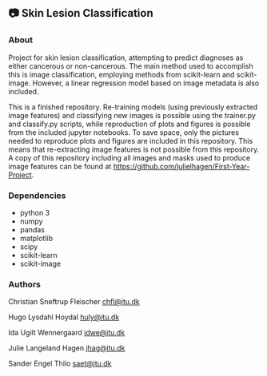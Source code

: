 ## 📷 Skin Lesion Classification

### About

Project for skin lesion classification, attempting to predict diagnoses as either cancerous or non-cancerous. The main method used to accomplish this is image classification, employing methods from scikit-learn and scikit-image. However, a linear regression model based on image metadata is also included.

This is a finished repository. Re-training models (using previously extracted image features) and classifying new images is possible using the trainer.py and classify.py scripts, while reproduction of plots and figures is possible from the included jupyter notebooks. To save space, only the pictures needed to reproduce plots and figures are included in this repository. This means that re-extracting image features is not possible from this repository. A copy of this repository including all images and masks used to produce image features can be found at https://github.com/julielhagen/First-Year-Project.

### Dependencies

* python 3
* numpy
* pandas
* matplotlib
* scipy
* scikit-learn
* scikit-image

### Authors

Christian Sneftrup Fleischer
chfl@itu.dk

Hugo Lysdahl Hoydal
huly@itu.dk

Ida Ugilt Wennergaard
idwe@itu.dk

Julie Langeland Hagen
jhag@itu.dk

Sander Engel Thilo
saet@itu.dk



